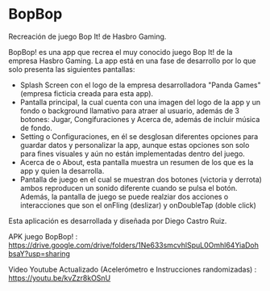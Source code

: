# BopBop
Recreación de juego Bop It! de Hasbro Gaming.

BopBop! es una app que recrea el muy conocido juego Bop It! de la empresa Hasbro Gaming. La app está en una fase de desarrollo por lo que solo presenta las siguientes pantallas:
- Splash Screen con el logo de la empresa desarrolladora "Panda Games" (empresa ficticia creada para esta app).
- Pantalla principal, la cual cuenta con una imagen del logo de la app y un fondo o background llamativo para atraer al usuario, además de 3 botones: Jugar, Congifuraciones y Acerca de, además de incluir música de fondo.
- Setting o Configuraciones, en él se desglosan diferentes opciones para guardar datos y personalizar la app, aunque estas opciones son solo para fines visuales y aún no están implementadas dentro del juego.
- Acerca de o About, esta pantalla muestra un resumen de los que es la app y quien la desarrolla.
- Pantalla de juego en el cual se muestran dos botones (victoria y derrota) ambos reproducen un sonido diferente cuando se pulsa el botón. Además, la pantalla de juego se puede realziar dos acciones o interacciones que son el onFling (deslizar) y onDoubleTap (doble click)

Esta aplicación es desarrollada y diseñada por Diego Castro Ruiz.

APK juego BopBop! : https://drive.google.com/drive/folders/1Ne633smcvhlSpuL0Omhl64YiaDohbsaY?usp=sharing

Video Youtube Actualizado (Acelerómetro e Instrucciones randomizadas) : https://youtu.be/kvZzr8kOSnU
